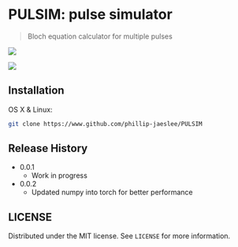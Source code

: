 # PULSIM: pulse simulator
> Bloch equation calculator for multiple pulses

<img src="https://img.shields.io/badge/Python-3776AB?style=flat-square&logo=Python&logoColor=white"/> <!--<img src="https://img.shields.io/badge/Google Colab-F9AB00?style=flat-square&logo=Google Colab&logoColor=white"/>-->


![](header.png)

## Installation

OS X & Linux:

```sh
git clone https://www.github.com/phillip-jaeslee/PULSIM
```

## Release History

* 0.0.1
    * Work in progress
* 0.0.2
    * Updated numpy into torch for better performance

## LICENSE

Distributed under the MIT license. See ``LICENSE`` for more information.
